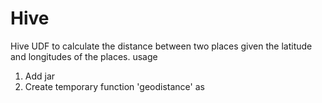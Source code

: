 Hive
====

Hive UDF to calculate the distance between two places given the latitude and longitudes of the places. usage

1. Add jar <add the jar including the path>
2. Create temporary function 'geodistance' as 
